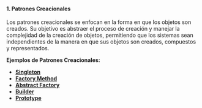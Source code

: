 #### **1. Patrones Creacionales**

Los patrones creacionales se enfocan en la forma en que los objetos son creados. Su objetivo es abstraer el proceso de creación y manejar la complejidad de la creación de objetos, permitiendo que los sistemas sean independientes de la manera en que sus objetos son creados, compuestos y representados.

**Ejemplos de Patrones Creacionales:**

- [**Singleton**](/Patrones%20de%20diseño/Patrones%20Creacionales/Singleton.md)
- [**Factory Method**](/Patrones%20de%20diseño/Patrones%20Creacionales/Factory.md)
- [**Abstract Factory**](/Patrones%20de%20diseño/Patrones%20Creacionales/AbstractFactory.md)
- [**Builder**](/Patrones%20de%20diseño/Patrones%20Creacionales/Builder.md)
- [**Prototype**](/Patrones%20de%20diseño/Patrones%20Creacionales/Prototype)